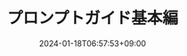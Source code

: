 ---
weight: 10
title: "プロンプトガイド基本編"
description: "生成AIを使ってみる"
icon: "Potted_Plant"
date: "2024-01-18T06:57:53+09:00"
lastmod: "2024-01-18T06:57:53+09:00"
draft: false
toc: true
---
